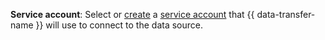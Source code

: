 
**Service account**: Select or [create](../../../../../iam/operations/sa/create.md) a [service account](../../../../../iam/concepts/users/service-accounts.md) that {{ data-transfer-name }} will use to connect to the data source.

